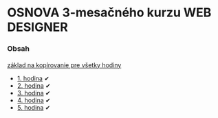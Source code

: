 # OSNOVA 3-mesačného kurzu WEB DESIGNER

### Obsah
#### 

[základ na kopírovanie pre všetky hodiny](default.zip)

- [1. hodina](1/intro.md) &#10004;
- [2. hodina](2/intro.md) &#10004;
- [3. hodina](3/intro.md) &#10004;
- [4. hodina](4/intro.md) &#10004;
- [5. hodina](5/intro.md) &#10004;
